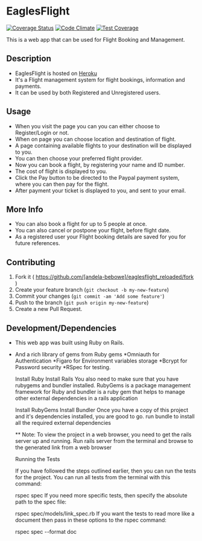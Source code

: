 # EaglesFlight
[![Coverage Status](https://coveralls.io/repos/andela-bebowe/eaglesflight_reloaded/badge.svg?branch=temp&service=github)](https://coveralls.io/github/andela-bebowe/eaglesflight_reloaded?branch=temp)
[![Code Climate](https://codeclimate.com/github/andela-bebowe/eaglesflight_reloaded/badges/gpa.svg)](https://codeclimate.com/github/andela-bebowe/eaglesflight_reloaded)
[![Test Coverage](https://codeclimate.com/github/andela-bebowe/eaglesflight_reloaded/badges/coverage.svg)](https://codeclimate.com/github/andela-bebowe/eaglesflight_reloaded/coverage)

This is a web app that can be used for Flight Booking and Management.
## Description

* EaglesFlight is hosted on [Heroku](https://eagles-flight.herokuapp.com)
* It's a Flight management system for flight bookings, information and payments.
* It can be used by both Registered and Unregistered users.


## Usage

* When you visit the page you can you can either choose to Register/Login or not.
* When on page you can choose location and destination of flight.
* A page containing available flights to your destination will be displayed to you.
* You can then choose your preferred flight provider.
* Now you can book a flight, by registering your name and ID number.
* The cost of flight is displayed to you.
* Click the Pay button to be directed to the Paypal payment system, where you can then pay for the flight.
* After payment your ticket is displayed to you, and sent to your email.

## More Info

* You can also book a flight for up to 5 people at once.
* You can also cancel or postpone your flight, before flight date.
* As a registered user your Flight booking details are saved for you for future references.

## Contributing

1. Fork it ( https://github.com/[andela-bebowe]/eaglesflight_reloaded/fork )
2. Create your feature branch (`git checkout -b my-new-feature`)
3. Commit your changes (`git commit -am 'Add some feature'`)
4. Push to the branch (`git push origin my-new-feature`)
5. Create a new Pull Request.


## Development/Dependencies

* This web app was built using Ruby on Rails.
* And a rich library of gems from Ruby gems
  *Omniauth for Authentication
  *Figaro for Environment variables storage
  *Bcrypt for Password security
  *RSpec for testing.

  Install Ruby
  Install Rails
  You also need to make sure that you have rubygems and bundler installed. RubyGems is a package management framework for Ruby and bundler is a ruby gem that helps to manage other external dependencies in a rails application

  Install RubyGems
  Install Bundler
  Once you have a copy of this project and it's dependencies installed, you are good to go. run bundle to install all the required external dependencies

  ** Note: To view the project in a web browser, you need to get the rails server up and running. Run rails server from the terminal and browse to the generated link from a web browser

  Running the Tests

  If you have followed the steps outlined earlier, then you can run the tests for the project. You can run all tests from the terminal with this command:

  rspec spec
  If you need more specific tests, then specify the absolute path to the spec file:

  rspec spec/models/link_spec.rb
  If you want the tests to read more like a document then pass in these options to the rspec command:

  rspec spec --format doc

